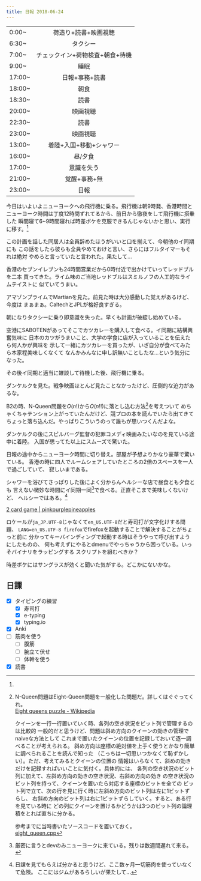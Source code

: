 ```yaml
---
title: 日報 2018-06-24
---
```


|||
|:-|:-:|
|0:00~|荷造り+読書+映画視聴|
|6:30~|タクシー|
|7:00~|チェックイン+荷物検査+朝食+待機|
|9:00~|睡眠|
|17:00~|日報+事務+読書|
|18:00~|朝食|
|18:30~|読書|
|20:00~|映画視聴|
|22:30~|読書|
|23:00~|映画視聴|
|13:00~|着陸+入国+移動+シャワー|
|16:00~|昼/夕食|
|17:00~|意識を失う|
|21:00~|覚醒+事務+無|
|23:00~|日報|

今日はいよいよニューヨークへの飛行機に乗る。飛行機は朝9時発、香港時間と
ニューヨーク時間は丁度12時間ずれてるから、前日から徹夜をして飛行機に搭乗した
瞬間寝て6~9時間寝れば時差ボケを克服できるんじゃないかと思い、実行に移す。[^jetlag]

[^jetlag]:
  この計画を話した同居人は全員辞めたほうがいいと口を揃えて、今朝他のイ同期にも
  この話をしたら彼らも全員やめておけと言い、さらにはフルタイマーもそれは絶対
  やめろと言っていたと言われた。果たして...

香港のセブンイレブンも24時間営業だから0時付近で出かけていってレッドブルを二本
買ってきた。ライム味のご当地レッドブルはスミルノフの人工的なライムテイストに
似ていてうまい。

アマゾンプライムでMartianを見た。前見た時は大分感動した覚えがあるけど、今度は
まぁまぁ。CaltechとJPLが格好良すぎる。

朝になりタクシーに乗り即意識を失った。早くも計画が破綻し始めている。

空港にSABOTENがあってそこでカツカレーを購入して食べる。イ同期に結構興奮気味に
日本のカツがうまいこと、大学の学食に店が入っていることを伝えたら何人かが興味を
示して一緒にカツカレーを買ったが、いざ自分が食べてみたら本家程美味しくなくて
なんかみんなに申し訳無いことしたな...という気分になった。

その後イ同期と適当に雑談して待機した後、飛行機に乗る。

ダンケルクを見た。戦争映画ほとんど見たことなかったけど、圧倒的な迫力があるな。

B2の時、N-Queen問題を$O(n!)$から$O(n!!)$に落とし込む方法[^nqueen]を考えついて
めちゃくちゃテンション上がっていたんだけど、競プロの本を読んでいたら出てきて
ちょっと落ち込んだ。やっぱりこういうのって誰もが思いつくんだよな。

[^nqueen]:
	N-Queen問題はEight-Queen問題を一般化した問題だ。詳しくはぐぐってくれ。  
	[Eight queens puzzle - Wikipedia](https://en.wikipedia.org/wiki/Eight_queens_puzzle)

	クイーンを一行一行置いていく時、各列の空き状況をビット列で管理するのは比較的
	一般的だと思うけど、問題は斜め方向のクイーンの効きの管理でnaiveな方法として
	これまで置いたクイーンの位置を記録しておいて逐一調べることが考えられる。
	斜め方向は座標の絶対値を上手く使うとかなり簡単に調べられることを読んで知った
	（こっちは一切思いつかなくて恥ずかしい）。ただ、考えてみるとクイーンの位置の
	情報はいらなくて、斜めの効きだけを記録すればいいことに気付く。具体的には、
	各列の空き状況のビット列に加えて、左斜め方向の効きの空き状況、右斜め方向の効き
	の空き状況のビット列を持って、クイーンを置いたら対応する座標のビットを全ての
	ビット列で立て、次の行を見に行く時に左斜め方向のビット列は左に1ビットずらし、
	右斜め方向のビット列は右に1ビットずらしていく。すると、ある行を見ている時に
	どの列にクイーンを置けるかどうかは3つのビット列の論理積をとれば直ちに分かる。

	参考までに当時書いたソースコードを置いておく。  
	[eight_queen.cpp](https://gist.github.com/mt-caret/c7572a3d5d83a4351c1f95913730b12a)

ダンケルクの後にスピルバーグ監督の犯罪コメディ映画みたいなのを見ている途中に着陸。
入国が思ってた以上にスムーズで驚いた。

日報の途中からニューヨーク時間に切り替え。部屋が予想よりかなり豪華で驚いている。
香港の時に四人でルームシェアしていたところの2倍のスペースを一人で過ごしていて、
寂しいまである。

シャワーを浴びてさっぱりした後によく分からんヘルシーな店で昼食とも夕食とも
言えない微妙な時間にイ同期一同[^intern]で食べる。正直そこまで美味しくないけど、
ヘルシーではある。[^health]

[^intern]: 厳密に言うとdevのみニューヨークに来ている。残りは数週間遅れて来る。

[^health]:
	日課を見てもらえば分かると思うけど、ここ数ヶ月一切筋肉を使っていなくて危険。
	ここにはジムがあるらしいが果たして...

[2 card game | pinkpurplepineapples](https://pinkpurplepineapples.wordpress.com/2017/10/29/2-card-game/)

ロケールが`ja_JP.UTF-8`じゃなくて`en_US.UTF-8`だと寿司打が文字化けする問題、
`LANG=en_US.UTF-8 firefox`でfirefoxを起動することで解決することがちょっと前に
分かってキーバインディングで起動する時はそうやって呼び出すようにしたものの、
何も考えずにやるとdmenuでやっちゃうから困っている。いっそバイナリをラッピングする
スクリプトを組むべきか？

時差ボケにはサングラスが効くと聞いた気がする。どこかにないかな。

## 日課

- [x] タイピングの練習
	+ [x] 寿司打
	+ [x] e-typing
	+ [x] typing.io
- [x] Anki
- [ ] 筋肉を使う
	+ [ ] 腹筋
	+ [ ] 腕立て伏せ
	+ [ ] 体幹を使う
- [x] 読書
